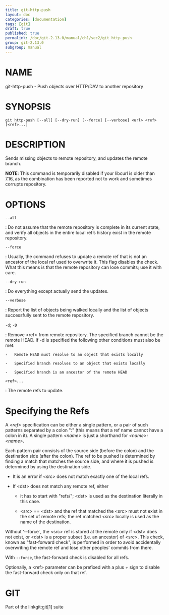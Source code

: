 ```yaml
---
title: git-http-push
layout: doc
categories: [documentation]
tags: [git]
draft: true
published: true
permalink: /doc/git-2.13.0/manual/ch1/sec2/git_http_push
group: git-2.13.0
subgroup: manual
---
```


NAME
====

git-http-push - Push objects over HTTP/DAV to another repository

SYNOPSIS
========

    git http-push [--all] [--dry-run] [--force] [--verbose] <url> <ref> [<ref>...]

DESCRIPTION
===========

Sends missing objects to remote repository, and updates the remote branch.

**NOTE**: This command is temporarily disabled if your libcurl is older than 7.16, as the combination has been reported not to work and sometimes corrupts repository.

OPTIONS
=======

`--all`

:   Do not assume that the remote repository is complete in its current state, and verify all objects in the entire local ref’s history exist in the remote repository.

`--force`

:   Usually, the command refuses to update a remote ref that is not an ancestor of the local ref used to overwrite it. This flag disables the check. What this means is that the remote repository can lose commits; use it with care.

`--dry-run`

:   Do everything except actually send the updates.

`--verbose`

:   Report the list of objects being walked locally and the list of objects successfully sent to the remote repository.

`-d`; `-D`

:   Remove &lt;ref&gt; from remote repository. The specified branch cannot be the remote HEAD. If -d is specified the following other conditions must also be met:

    -   Remote HEAD must resolve to an object that exists locally

    -   Specified branch resolves to an object that exists locally

    -   Specified branch is an ancestor of the remote HEAD

`<ref>...`

:   The remote refs to update.

Specifying the Refs
===================

A *&lt;ref&gt;* specification can be either a single pattern, or a pair of such patterns separated by a colon ":" (this means that a ref name cannot have a colon in it). A single pattern *&lt;name&gt;* is just a shorthand for *&lt;name&gt;:&lt;name&gt;*.

Each pattern pair consists of the source side (before the colon) and the destination side (after the colon). The ref to be pushed is determined by finding a match that matches the source side, and where it is pushed is determined by using the destination side.

-   It is an error if &lt;src&gt; does not match exactly one of the local refs.

-   If &lt;dst&gt; does not match any remote ref, either

    -   it has to start with "refs/"; &lt;dst&gt; is used as the destination literally in this case.

    -   &lt;src&gt; == &lt;dst&gt; and the ref that matched the &lt;src&gt; must not exist in the set of remote refs; the ref matched &lt;src&gt; locally is used as the name of the destination.

Without ‘--force\`, the &lt;src&gt; ref is stored at the remote only if &lt;dst&gt; does not exist, or &lt;dst&gt; is a proper subset (i.e. an ancestor) of &lt;src&gt;. This check, known as "fast-forward check", is performed in order to avoid accidentally overwriting the remote ref and lose other peoples’ commits from there.

With `--force`, the fast-forward check is disabled for all refs.

Optionally, a &lt;ref&gt; parameter can be prefixed with a plus *+* sign to disable the fast-forward check only on that ref.

GIT
===

Part of the linkgit:git\[1\] suite
